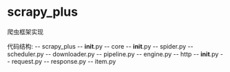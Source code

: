 # scrapy_plus
爬虫框架实现

代码结构:
-- scrapy_plus
  -- __init__.py
  -- core
    -- __init__.py
    -- spider.py
    -- scheduler.py
    -- downloader.py
    -- pipeline.py
    -- engine.py
  -- http
    -- __init__.py
    -- request.py
    -- response.py
  -- item.py
